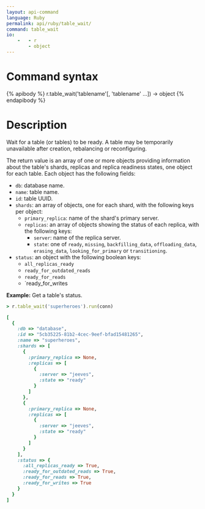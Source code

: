 ```yaml
---
layout: api-command
language: Ruby
permalink: api/ruby/table_wait/
command: table_wait
io:
    -   - r
        - object
---
```

# Command syntax #

{% apibody %}
r.table_wait('tablename'[, 'tablename' ...]) &rarr; object
{% endapibody %}

# Description #

Wait for a table (or tables) to be ready. A table may be temporarily unavailable after creation, rebalancing or reconfiguring.

The return value is an array of one or more objects providing information about the table's shards, replicas and replica readiness states, one object for each table. Each object has the following fields:

* `db`: database name.
* `name`: table name.
* `id`: table UUID.
* `shards`: an array of objects, one for each shard, with the following keys per object:
    * `primary_replica`: name of the shard's primary server.
    * `replicas`: an array of objects showing the status of each replica, with the following keys:
        * `server`: name of the replica server.
        * `state`: one of `ready`, `missing`, `backfilling_data`, `offloading_data`, `erasing_data`, `looking_for_primary` or `transitioning`.
* `status`: an object with the following boolean keys:
    * `all_replicas_ready`
    * `ready_for_outdated_reads`
    * `ready_for_reads`
    * `ready_for_writes

__Example:__ Get a table's status.

```rb
> r.table_wait('superheroes').run(conn)

[
  {
    :db => "database",
    :id => "5cb35225-81b2-4cec-9eef-bfad15481265",
    :name => "superheroes",
    :shards => [
      {
        :primary_replica => None,
        :replicas => [
          {
            :server => "jeeves",
            :state => "ready"
          }
        ]
      },
      {
        :primary_replica => None,
        :replicas => [
          {
            :server => "jeeves",
            :state => "ready"
          }
        ]
      }
    ],
    :status => {
      :all_replicas_ready => True,
      :ready_for_outdated_reads => True,
      :ready_for_reads => True,
      :ready_for_writes => True
    }
  }
]
```

